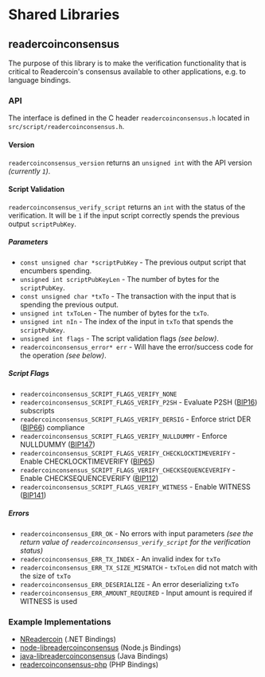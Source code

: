 Shared Libraries
================

## readercoinconsensus

The purpose of this library is to make the verification functionality that is critical to Readercoin's consensus available to other applications, e.g. to language bindings.

### API

The interface is defined in the C header `readercoinconsensus.h` located in `src/script/readercoinconsensus.h`.

#### Version

`readercoinconsensus_version` returns an `unsigned int` with the API version *(currently `1`)*.

#### Script Validation

`readercoinconsensus_verify_script` returns an `int` with the status of the verification. It will be `1` if the input script correctly spends the previous output `scriptPubKey`.

##### Parameters
- `const unsigned char *scriptPubKey` - The previous output script that encumbers spending.
- `unsigned int scriptPubKeyLen` - The number of bytes for the `scriptPubKey`.
- `const unsigned char *txTo` - The transaction with the input that is spending the previous output.
- `unsigned int txToLen` - The number of bytes for the `txTo`.
- `unsigned int nIn` - The index of the input in `txTo` that spends the `scriptPubKey`.
- `unsigned int flags` - The script validation flags *(see below)*.
- `readercoinconsensus_error* err` - Will have the error/success code for the operation *(see below)*.

##### Script Flags
- `readercoinconsensus_SCRIPT_FLAGS_VERIFY_NONE`
- `readercoinconsensus_SCRIPT_FLAGS_VERIFY_P2SH` - Evaluate P2SH ([BIP16](https://github.com/readercoin/bips/blob/master/bip-0016.mediawiki)) subscripts
- `readercoinconsensus_SCRIPT_FLAGS_VERIFY_DERSIG` - Enforce strict DER ([BIP66](https://github.com/readercoin/bips/blob/master/bip-0066.mediawiki)) compliance
- `readercoinconsensus_SCRIPT_FLAGS_VERIFY_NULLDUMMY` - Enforce NULLDUMMY ([BIP147](https://github.com/readercoin/bips/blob/master/bip-0147.mediawiki))
- `readercoinconsensus_SCRIPT_FLAGS_VERIFY_CHECKLOCKTIMEVERIFY` - Enable CHECKLOCKTIMEVERIFY ([BIP65](https://github.com/readercoin/bips/blob/master/bip-0065.mediawiki))
- `readercoinconsensus_SCRIPT_FLAGS_VERIFY_CHECKSEQUENCEVERIFY` - Enable CHECKSEQUENCEVERIFY ([BIP112](https://github.com/readercoin/bips/blob/master/bip-0112.mediawiki))
- `readercoinconsensus_SCRIPT_FLAGS_VERIFY_WITNESS` - Enable WITNESS ([BIP141](https://github.com/readercoin/bips/blob/master/bip-0141.mediawiki))

##### Errors
- `readercoinconsensus_ERR_OK` - No errors with input parameters *(see the return value of `readercoinconsensus_verify_script` for the verification status)*
- `readercoinconsensus_ERR_TX_INDEX` - An invalid index for `txTo`
- `readercoinconsensus_ERR_TX_SIZE_MISMATCH` - `txToLen` did not match with the size of `txTo`
- `readercoinconsensus_ERR_DESERIALIZE` - An error deserializing `txTo`
- `readercoinconsensus_ERR_AMOUNT_REQUIRED` - Input amount is required if WITNESS is used

### Example Implementations
- [NReadercoin](https://github.com/NicolasDorier/NReadercoin/blob/master/NReadercoin/Script.cs#L814) (.NET Bindings)
- [node-libreadercoinconsensus](https://github.com/bitpay/node-libreadercoinconsensus) (Node.js Bindings)
- [java-libreadercoinconsensus](https://github.com/dexX7/java-libreadercoinconsensus) (Java Bindings)
- [readercoinconsensus-php](https://github.com/Bit-Wasp/readercoinconsensus-php) (PHP Bindings)
